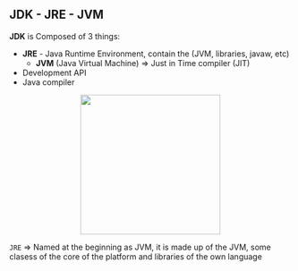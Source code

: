 ## JDK - JRE - JVM

**JDK** is Composed of 3 things:
- **JRE** - Java Runtime Environment, contain the (JVM, libraries, javaw, etc)
    - **JVM** (Java Virtual Machine) => Just in Time compiler (JIT)
- Development API 
- Java compiler

<p align="center">
<img height="250" src="https://github.com/alejoalvarez/Images/blob/trunk/Java/JDK.png">
</p>

```JRE``` => Named at the beginning as JVM, it is made up of the JVM, some clasess of the core of the platform and libraries of the own language
